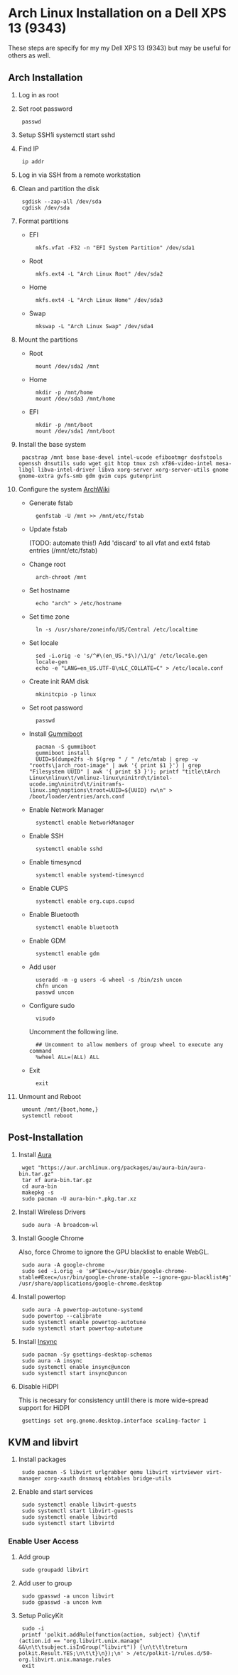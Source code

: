 # Arch Linux Installation on a Dell XPS 13 (9343)

These steps are specify for my my Dell XPS 13 (9343) but may be useful for others as well.

## Arch Installation

1. Log in as root
1. Set root password

		passwd

3. Setup SSH1i
		systemctl start sshd

1. Find IP

		ip addr

1. Log in via SSH from a remote workstation
1. Clean and partition the disk

		sgdisk --zap-all /dev/sda
		cgdisk /dev/sda

1. Format partitions
    - EFI

			mkfs.vfat -F32 -n "EFI System Partition" /dev/sda1

    - Root

			mkfs.ext4 -L "Arch Linux Root" /dev/sda2

    - Home

			mkfs.ext4 -L "Arch Linux Home" /dev/sda3

    - Swap

			mkswap -L "Arch Linux Swap" /dev/sda4

2. Mount the partitions
    - Root

			mount /dev/sda2 /mnt

    - Home

			mkdir -p /mnt/home
			mount /dev/sda3 /mnt/home

    - EFI

			mkdir -p /mnt/boot
			mount /dev/sda1 /mnt/boot

1. Install the base system

		pacstrap /mnt base base-devel intel-ucode efibootmgr dosfstools openssh dnsutils sudo wget git htop tmux zsh xf86-video-intel mesa-libgl libva-intel-driver libva xorg-server xorg-server-utils gnome gnome-extra gvfs-smb gdm gvim cups gutenprint

2. Configure the system [ArchWiki](https///wiki.archlinux.org/index.php/Installation_Guide#Configure_the_system)
    - Generate fstab

			genfstab -U /mnt >> /mnt/etc/fstab

    - Update fstab

		(TODO: automate this!) Add 'discard' to all vfat and ext4 fstab entries (/mnt/etc/fstab)

    - Change root

			arch-chroot /mnt

    - Set hostname

			echo "arch" > /etc/hostname

    - Set time zone

			ln -s /usr/share/zoneinfo/US/Central /etc/localtime

    - Set locale

			sed -i.orig -e 's/^#\(en_US.*$\)/\1/g' /etc/locale.gen
			locale-gen
			echo -e "LANG=en_US.UTF-8\nLC_COLLATE=C" > /etc/locale.conf

    - Create init RAM disk

			mkinitcpio -p linux

    - Set root password

			passwd

    - Install [Gummiboot](https///wiki.archlinux.org/index.php/Gummiboot)

			pacman -S gummiboot
			gummiboot install
			UUID=$(dumpe2fs -h $(grep " / " /etc/mtab | grep -v "rootfs\|arch_root-image" | awk '{ print $1 }') | grep "Filesystem UUID" | awk '{ print $3 }'); printf "title\tArch Linux\nlinux\t/vmlinuz-linux\ninitrd\t/intel-ucode.img\ninitrd\t/initramfs-linux.img\noptions\troot=UUID=${UUID} rw\n" > /boot/loader/entries/arch.conf

    - Enable Network Manager

			systemctl enable NetworkManager

    - Enable SSH

			systemctl enable sshd

    - Enable timesyncd

			systemctl enable systemd-timesyncd

    - Enable CUPS

			systemctl enable org.cups.cupsd

    - Enable Bluetooth

			systemctl enable bluetooth

    - Enable GDM

			systemctl enable gdm

    - Add user

			useradd -m -g users -G wheel -s /bin/zsh uncon
			chfn uncon
			passwd uncon

    - Configure sudo

			visudo

		Uncomment the following line.

			## Uncomment to allow members of group wheel to execute any command
			%wheel ALL=(ALL) ALL

    - Exit

			exit

1. Unmount and Reboot

		umount /mnt/{boot,home,}
		systemctl reboot

## Post-Installation

1. Install [Aura](https://github.com/aurapm/aura)

		wget "https://aur.archlinux.org/packages/au/aura-bin/aura-bin.tar.gz"
		tar xf aura-bin.tar.gz
		cd aura-bin
		makepkg -s
		sudo pacman -U aura-bin-*.pkg.tar.xz

1. Install Wireless Drivers

		sudo aura -A broadcom-wl 

1. Install Google Chrome

	Also, force Chrome to ignore the GPU blacklist to enable WebGL.

		sudo aura -A google-chrome
		sudo sed -i.orig -e 's#^Exec=/usr/bin/google-chrome-stable#Exec=/usr/bin/google-chrome-stable --ignore-gpu-blacklist#g' /usr/share/applications/google-chrome.desktop

1. Install powertop

		sudo aura -A powertop-autotune-systemd
		sudo powertop --calibrate
		sudo systemctl enable powertop-autotune
		sudo systemctl start powertop-autotune

1. Install [Insync](https://www.insynchq.com/)

		sudo pacman -Sy gsettings-desktop-schemas
		sudo aura -A insync
		sudo systemctl enable insync@uncon
		sudo systemctl start insync@uncon

1. Disable HiDPI

	This is necesary for consistency untill there is more wide-spread support for HiDPI
		
		gsettings set org.gnome.desktop.interface scaling-factor 1

## KVM and libvirt

1. Install packages

		sudo pacman -S libvirt urlgrabber qemu libvirt virtviewer virt-manager xorg-xauth dnsmasq ebtables bridge-utils

1. Enable and start services

		sudo systemctl enable libvirt-guests
		sudo systemctl start libvirt-guests
		sudo systemctl enable libvirtd
		sudo systemctl start libvirtd

### Enable User Access

1. Add group

		sudo groupadd libvirt

1. Add user to group

		sudo gpasswd -a uncon libvirt
		sudo gpasswd -a uncon kvm

1. Setup PolicyKit

		sudo -i 
		printf 'polkit.addRule(function(action, subject) {\n\tif (action.id == "org.libvirt.unix.manage" &&\n\t\tsubject.isInGroup("libvirt")) {\n\t\t\treturn polkit.Result.YES;\n\t\t}\n});\n' > /etc/polkit-1/rules.d/50-org.libvirt.unix.manage.rules
		exit
